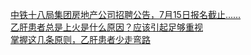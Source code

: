   
[中铁十八局集团房地产公司招聘公告，7月15日报名截止......](http://www.dianyue.me/archives/529/8k8datlmk4wbzqw2/)  
[乙肝患者总是上火是什么原因？应该引起足够重视](http://www.dianyue.me/archives/659/o6dobpgaf35uwcw5/)  
[掌握这几条原则，乙肝患者少走弯路](http://www.dianyue.me/archives/670/d1nq5p4iyzx4kerc/)